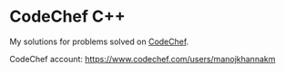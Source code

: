 # CodeChef C++

My solutions for problems solved on [CodeChef](https://www.codechef.com).

CodeChef account: https://www.codechef.com/users/manojkhannakm
